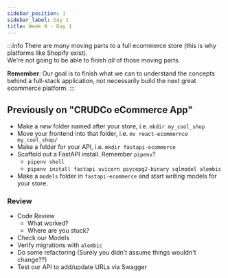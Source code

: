```yaml
---
sidebar_position: 1
sidebar_label: Day 1
title: Week 9 - Day 1
---
```


<!-- markdownlint-disable no-inline-html -->

:::info
There are _many_ moving parts to a full ecommerce store (this is why platforms like Shopify exist).
<br/>We're not going to be able to finish _all_ of those moving parts.

**Remember**: Our goal is to finish what we can to understand the concepts behind a full-stack application, not necessarily build the next great ecommerce platform.
:::

## Previously on "CRUDCo eCommerce App"

- Make a _new_ folder named after your store, i.e. `mkdir my_cool_shop`
- Move your frontend into that folder, i.e. `mv react-ecommernce my_cool_shop/`
- Make a folder for your API, i.e. `mkdir fastapi-ecommerce`
- Scaffold out a FastAPI install. Remember `pipenv`?
  - `pipenv shell`
  - `pipenv install fastapi uvicorn psycopg2-binary sqlmodel alembic`
- Make a `models` folder in `fastapi-ecommerce` and start writing models for your store.

### Review

- Code Review
  - What worked?
  - Where are you stuck?
- Check our Models
- Verify migrations with `alembic`
- Do some refactoring (Surely you didn't assume things wouldn't change??)
- Test our API to add/update URLs via Swagger
